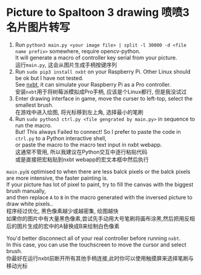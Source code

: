 # Picture to Spaltoon 3 drawing 喷喷3名片图片转写

1. Run `python3 main.py <your image file> | split -l 30000 -d <file name prefix>` somewhere, require opencv-python.  
   It will generate a macro of controller key serial from your picture.  
   运行`main.py`, 这会从图片生成手柄按键序列  
2. Run `sudo pip3 install nxbt` on your Raspberry Pi. Other Linux should be ok but I have not tested.  
   See [nxbt](https://github.com/Brikwerk/nxbt), it can simulate your Raspberry Pi as a Pro controller.  
   安装`nxbt`用于将树莓派模拟成Pro手柄, 应该是个Linux都行, 但是我没试过  
3. Enter drawing interface in game, move the curser to left-top, select the smallest brush.  
   在游戏中进入绘图, 将光标移到左上角, 选择最小的笔刷  
4. Run `sudo python3 ctrl.py <file gengrated by main.py>` in sequence to run the macro.  
   But! This always Failed to connect! So I prefer to paste the code in `ctrl.py` to a Python interactive shell,  
   or paste the macro to the macro text input in nxbt webapp.  
   这通常不管用, 所以我建议在Python交互中逐行粘贴代码  
   或是直接把宏粘贴到nxbt webapp的宏文本框中然后执行  

`main.py`is optimised to when there are less balck pixels or the balck pixels are more intensive, the faster painting is.  
If your picture has lot of pixel to paint, try to fill the canvas with the biggest brush manually,  
and then replace `A` to `B` in the macro generated with the inversed picture to draw white pixels..  
程序经过优化, 黑色像素越少或越密集, 绘图越快  
如果你的图片中有大量黑色像素,尝试先手动用大号笔刷将画布涂黑,然后把用反相后的图片生成的宏中的A替换成B来绘制白色像素  

You'd better disconnect all of your real controller before running `nxbt`.  
In this case, you can use the touchscreen to move the cursor and select brush.  
你最好在运行nxbt前断开所有其他手柄连接,此时你可以使用触摸屏来选择笔刷与移动光标  
